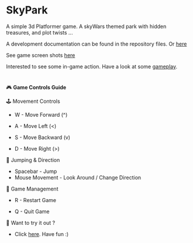 # SkyPark
A simple 3d Platformer game. A skyWars themed park with hidden treasures, and plot twists ...

A development documentation can be found in the repository files. Or [here](https://github.com/EdonFetaji/SkyPark/blob/main/Skypark%20Development%20Documentation.pdf)

See game screen shots [here](https://drive.google.com/drive/folders/1FydvntJ07X_0qQkNGk-hDQ4-UQjizh6q?usp=sharing)

Interested to see some in-game action. Have a look at some [gameplay](https://drive.google.com/file/d/1ZRdR0M5jd6hyuMZw8Nuq8__YtkIVNNOm/view?usp=sharing). 

#

🎮 **Game Controls Guide**




  🕹️ Movement Controls

  - W	 - Move Forward  (^)

  - A	 - Move Left  (<)

  - S	 - Move Backward  (v)

  - D	 - Move Right  (>)

  🦘 Jumping & Direction

  - Spacebar - Jump
  - Mouse Movement - Look Around / Change Direction

  🔄 Game Management

  - R	- Restart Game

  - Q	- Quit Game

🎯 Want to try it out ?
- Click [here](edonfetaji.itch.io/skypark). Have fun :)
